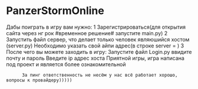 # PanzerStormOnline
Дабы поиграть в игру вам нужно:
 1 Зарегистрироваться(для открытия сайта через нг рок #временное решение# запустите main.py)
 2 Запустить файл сервер, что делает только человек являюшийся хостом (server.py) Необходимо указать свой айпи адрес(в строке server = )
 3 После чего вы можете заходить в игру:
          Запустите файл Login.py ввидите почту и пароль 
          Введите ip адрес хоста
          Приятной игры, игра написана под проект и является более ознакомительной
          
          
          
          
          
          
          За пинг ответственность не несём у нас всё работает хорошо, вопросы к провайдеру)))))
